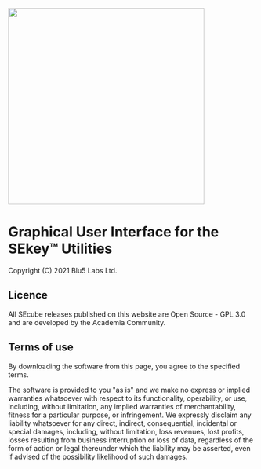 <img src="https://www.secube.eu/site/templates/dist/img/logo.png" width="400px" />

# Graphical User Interface for the SEkey™ Utilities 
Copyright (C) 2021 Blu5 Labs Ltd.

## Licence
All SEcube releases published on this website are Open Source - GPL 3.0 and are developed by the Academia Community.

## Terms of use
By downloading the software from this page, you agree to the specified terms.

The software is provided to you "as is" and we make no express or implied warranties whatsoever with respect to its functionality, operability, or use, including, without limitation, any implied warranties of merchantability, fitness for a particular purpose, or infringement. We expressly disclaim any liability whatsoever for any direct, indirect, consequential, incidental or special damages, including, without limitation, loss revenues, lost profits, losses resulting from business interruption or loss of data, regardless of the form of action or legal thereunder which the liability may be asserted, even if advised of the possibility likelihood of such damages.
